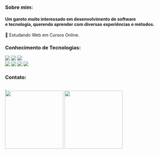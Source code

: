 
### Sobre mim:

<h4>Um garoto muito interessado em desenvolvimento de software<br/>e tecnologia, querendo aprender com diversas experiências e métodos.</h4>

<div>
  📖 Estudando Web em Cursos Online.
</div>


### Conhecimento de Tecnologias:

<div>
  <img src="https://img.shields.io/badge/HTML5-E34F26?style=for-the-badge&logo=html5&logoColor=white"/>
  <img src="https://img.shields.io/badge/CSS3-1572B6?style=for-the-badge&logo=css3&logoColor=white"/>
  <img src="https://img.shields.io/badge/JavaScript-323330?style=for-the-badge&logo=javascript&logoColor=F7DF1E"/>
  <br/>
  <img src="https://img.shields.io/badge/C-00599C?style=for-the-badge&logo=c&logoColor=white"/>
  <img src="https://img.shields.io/badge/Java-ED8B00?style=for-the-badge&logo=openjdk&logoColor=white"/>
  <img src="https://img.shields.io/badge/MySQL-005C84?style=for-the-badge&logo=mysql&logoColor=white"/>
  <img src="https://img.shields.io/badge/Windows-0078D6?style=for-the-badge&logo=windows&logoColor=white"/>
</div>

### Contato:

<div>
  <a href="https://www.linkedin.com/in/igor-de-almeida-aguiar-developer/">
    <img src"https://img.shields.io/badge/LinkedIn-0077B5?style=for-the-badge&logo=linkedin&logoColor=white"/>
  </a>
  <img src"https://img.shields.io/badge/Gmail-D14836?style=for-the-badge&logo=gmail&logoColor=white"/>
</div>

<div>
  <img height="190em" src="https://github-readme-stats.vercel.app/api?username=AguiarIgor&show_icons=true&theme=nightowl&count_private=true"/>
  <img height="190em" src="https://github-readme-stats.vercel.app/api/top-langs/?username=AguiarIgor&layout=compact&langs_count=16&theme=nightowl"/>
</div>
